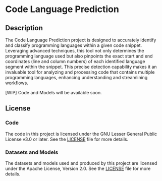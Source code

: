 # Code Language Prediction

## Description
The Code Language Prediction project is designed to accurately identify and classify programming languages within a given code snippet. Leveraging advanced techniques, this tool not only determines the programming language used but also pinpoints the exact start and end coordinates (line and column numbers) of each identified language segment within the snippet. This precise detection capability makes it an invaluable tool for analyzing and processing code that contains multiple programming languages, enhancing understanding and streamlining workflows.

[WIP] Code and Models will be available soon.

## License

### Code

The code in this project is licensed under the GNU Lesser General Public License v3.0 or later. See the [LICENSE](LICENSE) file for more details.

### Datasets and Models

The datasets and models used and produced by this project are licensed under the Apache License, Version 2.0. See the [LICENSE](./datasets_plus_models/LICENSE) file for more details.
